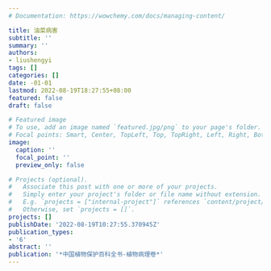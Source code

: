 ```yaml
---
# Documentation: https://wowchemy.com/docs/managing-content/

title: 油菜病害
subtitle: ''
summary: ''
authors:
- liushengyi
tags: []
categories: []
date: -01-01
lastmod: 2022-08-19T18:27:55+08:00
featured: false
draft: false

# Featured image
# To use, add an image named `featured.jpg/png` to your page's folder.
# Focal points: Smart, Center, TopLeft, Top, TopRight, Left, Right, BottomLeft, Bottom, BottomRight.
image:
  caption: ''
  focal_point: ''
  preview_only: false

# Projects (optional).
#   Associate this post with one or more of your projects.
#   Simply enter your project's folder or file name without extension.
#   E.g. `projects = ["internal-project"]` references `content/project/deep-learning/index.md`.
#   Otherwise, set `projects = []`.
projects: []
publishDate: '2022-08-19T10:27:55.370945Z'
publication_types:
- '6'
abstract: ''
publication: '*中国植物保护百科全书-植物病理卷*'
---
```

